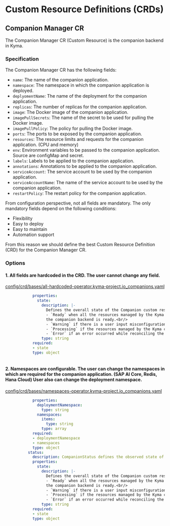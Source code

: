 # Custom Resource Definitions (CRDs)

## Companion Manager CR

The Companion Manager CR (Custom Resource) is the companion backend in Kyma.

### Specification

The Companion Manager CR has the following fields:

- `name`: The name of the companion application.
- `namespace`: The namespace in which the companion application is deployed.
- `deplyomentName`: The name of the deployment for the companion application.
- `replicas`: The number of replicas for the companion application.
- `image`: The Docker image of the companion application.
- `imagePullSecrets`: The name of the secret to be used for pulling the Docker image.
- `imagePullPolicy`: The policy for pulling the Docker image.
- `ports`: The ports to be exposed by the companion application.
- `resources`: The resource limits and requests for the companion application. (CPU and memory)
- `env`: Environment variables to be passed to the companion application. Source are configMap and secret.
- `labels`: Labels to be applied to the companion application.
- `annotations`: Annotations to be applied to the companion application.
- `serviceAccount`: The service account to be used by the companion application.
- `serviceAccountName`: The name of the service account to be used by the companion application.
- `restartPolicy`: The restart policy for the companion application.

From configuration perspective, not all fields are mandatory. The only mandatory fields depend on the following conditions:

- Flexibility
- Easy to deploy
- Easy to maintain
- Automation support

From this reason we should define the best Custom Resource Definition (CRD) for the Companion Manager CR.

### Options

#### 1. All fields are hardcoded in the CRD. The user cannot change any field.

[config/crd/bases/all-hardcoded-operator.kyma-project.io_companions.yaml](config/crd/bases/all-hardcoded-operator.kyma-project.io_companions.yaml)

````yaml
            properties:
              state:
                description: |-
                  Defines the overall state of the Companion custom resource.<br/>
                  - `Ready` when all the resources managed by the Kyma companion manager are deployed successfully and
                  the companion backend is ready.<br/>
                  - `Warning` if there is a user input misconfiguration.<br/>
                  - `Processing` if the resources managed by the Kyma companion manager are being created or updated.<br/>
                  - `Error` if an error occurred while reconciling the Companion custom resource.
                type: string
            required:
            - state
            type: object
            
````


#### 2. Namespaces are configurable. The user can change the namespaces in which are required for the companion application. (SAP AI Core, Redis, Hana Cloud) User also can change the deployment namespace.

[config/crd/bases/namespaces-operator.kyma-project.io_companions.yaml](config/crd/bases/namespaces-operator.kyma-project.io_companions.yaml)

````yaml
            properties:
              deploymentNamespace:
                type: string
              namespaces:
                items:
                  type: string
                type: array
            required:
            - deploymentNamespace
            - namespaces
            type: object
          status:
            description: CompanionStatus defines the observed state of Companion.
            properties:
              state:
                description: |-
                  Defines the overall state of the Companion custom resource.<br/>
                  - `Ready` when all the resources managed by the Kyma companion manager are deployed successfully and
                  the companion backend is ready.<br/>
                  - `Warning` if there is a user input misconfiguration.<br/>
                  - `Processing` if the resources managed by the Kyma companion manager are being created or updated.<br/>
                  - `Error` if an error occurred while reconciling the Companion custom resource.
                type: string
            required:
            - state
            type: object
````